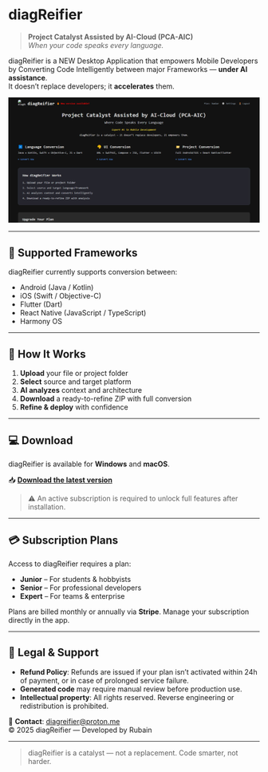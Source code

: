 # diagReifier

> **Project Catalyst Assisted by AI-Cloud (PCA-AIC)**  
> *When your code speaks every language.*

diagReifier is a NEW Desktop Application that empowers Mobile Developers by Converting Code Intelligently between major Frameworks — **under AI assistance**.  
It doesn’t replace developers; it **accelerates** them.

![diagReifier Dashboard](images/dashboard.png)

---

## 🔧 Supported Frameworks
diagReifier currently supports conversion between:
- Android (Java / Kotlin)
- iOS (Swift / Objective-C)
- Flutter (Dart)
- React Native (JavaScript / TypeScript)
- Harmony OS

---

## 🚀 How It Works
1. **Upload** your file or project folder  
2. **Select** source and target platform  
3. **AI analyzes** context and architecture  
4. **Download** a ready-to-refine ZIP with full conversion  
5. **Refine & deploy** with confidence

---

## 💻 Download
diagReifier is available for **Windows** and **macOS**.

📥 **[Download the latest version](https://github.com/rubain/diagreifier/releases/latest)**

> ⚠️ An active subscription is required to unlock full features after installation.

---

## 💳 Subscription Plans
Access to diagReifier requires a plan:
- **Junior** – For students & hobbyists  
- **Senior** – For professional developers  
- **Expert** – For teams & enterprise

Plans are billed monthly or annually via **Stripe**. Manage your subscription directly in the app.

---

## 📜 Legal & Support
- **Refund Policy**: Refunds are issued if your plan isn’t activated within 24h of payment, or in case of prolonged service failure.
- **Generated code** may require manual review before production use.
- **Intellectual property**: All rights reserved. Reverse engineering or redistribution is prohibited.

📧 **Contact**: [diagreifier@proton.me](mailto:diagreifier@proton.me)  
© 2025 diagReifier — Developed by Rubain

---

> diagReifier is a catalyst — not a replacement. Code smarter, not harder.
